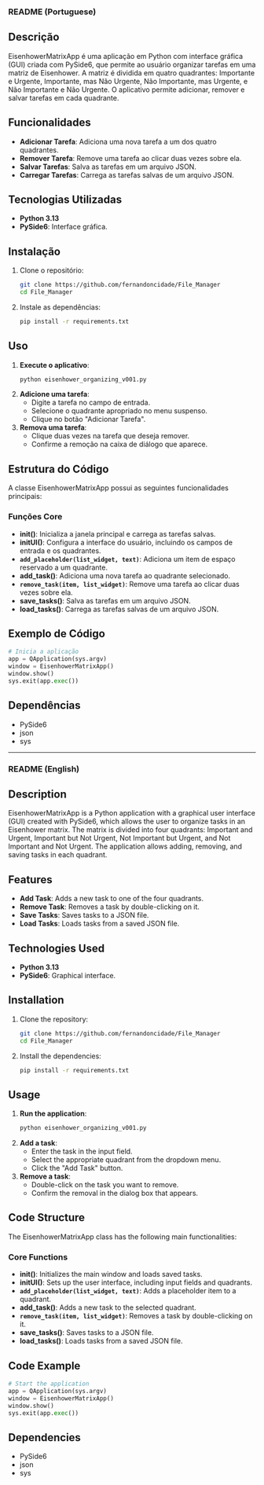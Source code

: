 ### README (Portuguese)

## Descrição

EisenhowerMatrixApp é uma aplicação em Python com interface gráfica (GUI) criada com PySide6, que permite ao usuário organizar tarefas em uma matriz de Eisenhower. A matriz é dividida em quatro quadrantes: Importante e Urgente, Importante, mas Não Urgente, Não Importante, mas Urgente, e Não Importante e Não Urgente. O aplicativo permite adicionar, remover e salvar tarefas em cada quadrante.

## Funcionalidades
- **Adicionar Tarefa**: Adiciona uma nova tarefa a um dos quatro quadrantes.
- **Remover Tarefa**: Remove uma tarefa ao clicar duas vezes sobre ela.
- **Salvar Tarefas**: Salva as tarefas em um arquivo JSON.
- **Carregar Tarefas**: Carrega as tarefas salvas de um arquivo JSON.

## Tecnologias Utilizadas
- **Python 3.13**
- **PySide6**: Interface gráfica.

## Instalação
1. Clone o repositório:
    ```bash
    git clone https://github.com/fernandoncidade/File_Manager
    cd File_Manager
    ```
2. Instale as dependências:
    ```bash
    pip install -r requirements.txt
    ```

## Uso
1. **Execute o aplicativo**:
    ```bash
    python eisenhower_organizing_v001.py
    ```
2. **Adicione uma tarefa**:
    - Digite a tarefa no campo de entrada.
    - Selecione o quadrante apropriado no menu suspenso.
    - Clique no botão "Adicionar Tarefa".
3. **Remova uma tarefa**:
    - Clique duas vezes na tarefa que deseja remover.
    - Confirme a remoção na caixa de diálogo que aparece.

## Estrutura do Código
A classe EisenhowerMatrixApp possui as seguintes funcionalidades principais:

### Funções Core
- **__init__()**: Inicializa a janela principal e carrega as tarefas salvas.
- **initUI()**: Configura a interface do usuário, incluindo os campos de entrada e os quadrantes.
- **`add_placeholder(list_widget, text)`**: Adiciona um item de espaço reservado a um quadrante.
- **add_task()**: Adiciona uma nova tarefa ao quadrante selecionado.
- **`remove_task(item, list_widget)`**: Remove uma tarefa ao clicar duas vezes sobre ela.
- **save_tasks()**: Salva as tarefas em um arquivo JSON.
- **load_tasks()**: Carrega as tarefas salvas de um arquivo JSON.

## Exemplo de Código
```python
# Inicia a aplicação
app = QApplication(sys.argv)
window = EisenhowerMatrixApp()
window.show()
sys.exit(app.exec())
```

## Dependências
- PySide6
- json
- sys


____________________________________________________________________



### README (English)

## Description

EisenhowerMatrixApp is a Python application with a graphical user interface (GUI) created with PySide6, which allows the user to organize tasks in an Eisenhower matrix. The matrix is divided into four quadrants: Important and Urgent, Important but Not Urgent, Not Important but Urgent, and Not Important and Not Urgent. The application allows adding, removing, and saving tasks in each quadrant.

## Features
- **Add Task**: Adds a new task to one of the four quadrants.
- **Remove Task**: Removes a task by double-clicking on it.
- **Save Tasks**: Saves tasks to a JSON file.
- **Load Tasks**: Loads tasks from a saved JSON file.

## Technologies Used
- **Python 3.13**
- **PySide6**: Graphical interface.

## Installation
1. Clone the repository:
    ```bash
    git clone https://github.com/fernandoncidade/File_Manager
    cd File_Manager
    ```
2. Install the dependencies:
    ```bash
    pip install -r requirements.txt
    ```

## Usage
1. **Run the application**:
    ```bash
    python eisenhower_organizing_v001.py
    ```
2. **Add a task**:
    - Enter the task in the input field.
    - Select the appropriate quadrant from the dropdown menu.
    - Click the "Add Task" button.
3. **Remove a task**:
    - Double-click on the task you want to remove.
    - Confirm the removal in the dialog box that appears.

## Code Structure
The EisenhowerMatrixApp class has the following main functionalities:

### Core Functions
- **__init__()**: Initializes the main window and loads saved tasks.
- **initUI()**: Sets up the user interface, including input fields and quadrants.
- **`add_placeholder(list_widget, text)`**: Adds a placeholder item to a quadrant.
- **add_task()**: Adds a new task to the selected quadrant.
- **`remove_task(item, list_widget)`**: Removes a task by double-clicking on it.
- **save_tasks()**: Saves tasks to a JSON file.
- **load_tasks()**: Loads tasks from a saved JSON file.

## Code Example
```python
# Start the application
app = QApplication(sys.argv)
window = EisenhowerMatrixApp()
window.show()
sys.exit(app.exec())
```

## Dependencies
- PySide6
- json
- sys
